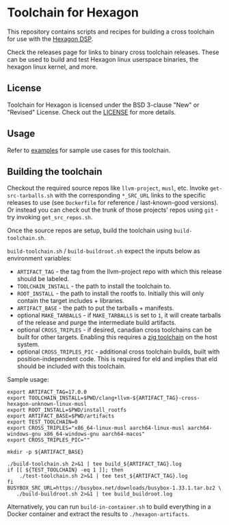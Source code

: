 # Toolchain for Hexagon

This repository contains scripts and recipes for building a cross toolchain for use with the [Hexagon DSP](https://developer.qualcomm.com/software/hexagon-dsp-sdk/dsp-processor).

Check the releases page for links to binary cross toolchain releases.  These can be used to build and test Hexagon linux userspace binaries, the hexagon linux kernel, and more.

## License
Toolchain for Hexagon is licensed under the BSD 3-clause "New" or "Revised" License. Check out the [LICENSE](LICENSE) for more details.


## Usage

Refer to [examples](examples/README.md) for sample use cases for this toolchain.

## Building the toolchain

Checkout the required source repos like `llvm-project`, `musl`, etc.  Invoke
`get-src-tarballs.sh` with the corresponding `*_SRC_URL` links to the specific
releases to use (see `Dockerfile` for reference / last-known-good versions).
Or instead you can check out the trunk of those projects' repos using
`git` - try invoking `get_src_repos.sh`.

Once the source repos are setup, build the toolchain using `build-toolchain.sh`.

`build-toolchain.sh` / `build-buildroot.sh` expect the inputs below as environment
variables:

* `ARTIFACT_TAG` - the tag from the llvm-project repo with which this release
should be labeled.
* `TOOLCHAIN_INSTALL` - the path to install the toolchain to.
* `ROOT_INSTALL` - the path to install the rootfs to.  Initially this will
only contain the target includes + libraries.
* `ARTIFACT_BASE` - the path to put the tarballs + manifests.
* optional `MAKE_TARBALLS` - if `MAKE_TARBALLS` is set to `1`, it will create
tarballs of the release and purge the intermediate build artifacts.
* optional `CROSS_TRIPLES` - if desired, canadian cross toolchains can be
 built for other targets.  Enabling this requires a
[zig toolchain](https://ziglang.org/download) on the host system.
* optional `CROSS_TRIPLES_PIC` - additional cross toolchain builds, built
with position-independent code.  This is required for eld and implies that
eld should be included with this toolchain.

Sample usage:

    export ARTIFACT_TAG=17.0.0
    export TOOLCHAIN_INSTALL=$PWD/clang+llvm-${ARTIFACT_TAG}-cross-hexagon-unknown-linux-musl
    export ROOT_INSTALL=$PWD/install_rootfs
    export ARTIFACT_BASE=$PWD/artifacts
    export TEST_TOOLCHAIN=0
    export CROSS_TRIPLES="x86_64-linux-musl aarch64-linux-musl aarch64-windows-gnu x86_64-windows-gnu aarch64-macos"
    export CROSS_TRIPLES_PIC=""

    mkdir -p ${ARTIFACT_BASE}

    ./build-toolchain.sh 2>&1 | tee build_${ARTIFACT_TAG}.log
    if [[ ${TEST_TOOLCHAIN} -eq 1 ]]; then
        ./test-toolchain.sh 2>&1 | tee test_${ARTIFACT_TAG}.log
    fi
    BUSYBOX_SRC_URL=https://busybox.net/downloads/busybox-1.33.1.tar.bz2 \
       ./build-buildroot.sh 2>&1 | tee build_buildroot.log

Alternatively, you can run `build-in-container.sh` to build everything in a Docker
container and extract the results to `./hexagon-artifacts`.
